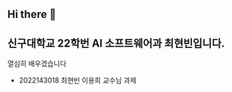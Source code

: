 ## Hi there 👋

## 신구대학교 22학번 AI 소프트웨어과 최현빈입니다.
열심히 배우겠습니다
- 2022143018 최현빈 이용희 교수님 과제
<!--
**2022143018/2022143018** is a ✨ _special_ ✨ repository because its `README.md` (this file) appears on your GitHub profile.

Here are some ideas to get you started:

- 🔭 I’m currently working on ...
- 🌱 I’m currently learning ...
- 👯 I’m looking to collaborate on ...
- 🤔 I’m looking for help with ...
- 💬 Ask me about ...
- 📫 How to reach me: ...
- 😄 Pronouns: ...
- ⚡ Fun fact: ...
-->
